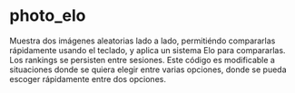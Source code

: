 # photo_elo

Muestra dos imágenes aleatorias lado a lado, permitiéndo compararlas rápidamente usando el teclado, y aplica un sistema Elo para compararlas. Los rankings se persisten entre sesiones. Este código es modificable a situaciones donde se quiera elegir entre varias opciones, donde se pueda escoger rápidamente entre dos opciones.
